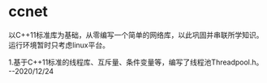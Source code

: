 # ccnet

以C++11标准库为基础，从零编写一个简单的网络库，以此巩固并串联所学知识。运行环境暂时只考虑linux平台。

1.基于C++11标准的线程库、互斥量、条件变量等，编写了线程池Threadpool.h。     --2020/12/24
